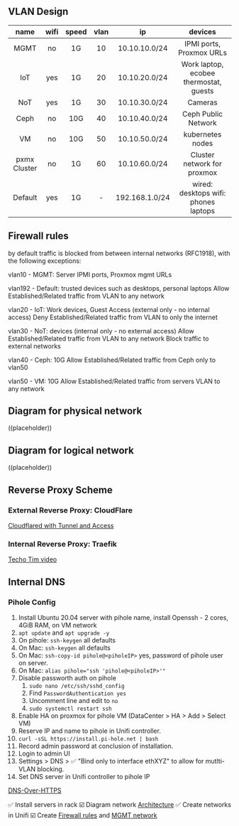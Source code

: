 ## VLAN Design

| name         | wifi | speed | vlan | ip         | devices                                                                                  |
|:------------:|:----:|:----:|:----:|:----------:|:----------------------------------------------------------------------------------------:|
| MGMT          | no   | 1G | 10    | 10.10.10.0/24  | IPMI ports, Proxmox URLs                                                           
| IoT          | yes  | 1G | 20   | 10.10.20.0/24 | Work laptop, ecobee thermostat, guests |
| NoT | yes   | 1G   | 30 | 10.10.30.0/24 |  Cameras                                                                    |
| Ceph      | no   | 10G | 40   | 10.10.40.0/24 | Ceph Public Network
| VM | no   | 10G | 50   | 10.10.50.0/24 | kubernetes nodes                                                                    |
| pxmx Cluster | no   | 1G | 60   | 10.10.60.0/24 | Cluster network for proxmox                                                                    |
Default         | yes  | 1G | -   | 192.168.1.0/24 | wired: desktops wifi: phones  laptops                                                             |

## Firewall rules
by default traffic is blocked from between internal networks (RFC1918), with the following exceptions:

vlan10 - MGMT: Server IPMI ports, Proxmox mgmt URLs

vlan192 - Default: trusted devices such as desktops, personal laptops
Allow Established/Related traffic from VLAN to any network

vlan20 - IoT: Work devices, Guest Access (external only - no internal access)
Deny Established/Related traffic from VLAN to only the internet

vlan30 - NoT: devices (internal only - no external access)
Allow Established/Related traffic from VLAN to any network
Block traffic to external networks

vlan40 - Ceph: 10G
Allow Established/Related traffic from Ceph only to vlan50

vlan50 - VM: 10G
Allow Established/Related traffic from servers VLAN to any network

## Diagram for physical network

((placeholder))

## Diagram for logical network

((placeholder))

## Reverse Proxy Scheme

### External Reverse Proxy: CloudFlare

[Cloudflared with Tunnel and Access](https://noted.lol/say-goodbye-to-reverse-proxy-and-hello-to-cloudflare-tunnels/)

### Internal Reverse Proxy: Traefik

[Techo Tim video](https://www.youtube.com/watch?v=liV3c9m_OX8&t=524s)

## Internal DNS

### Pihole Config
1. Install Ubuntu 20.04 server with pihole name, install Openssh - 2 cores, 4GiB RAM, on VM network
1. `apt update` and `apt upgrade -y`
1. On pihole: `ssh-keygen` all defaults
1. On Mac: `ssh-keygen` all defaults
1. On Mac: `ssh-copy-id pihole@<piholeIP>` yes, password of pihole user on server.
1. On Mac: `alias pihole="ssh 'pihole@<piholeIP>'"`
1. Disable passworth auth on pihole
    1. `sudo nano /etc/ssh/sshd_config`
    1. Find `PasswordAuthentication yes`
    1. Uncomment line and edit to `no`
    1. `sudo systemctl restart ssh`
1. Enable HA on proxmox for pihole VM (DataCenter > HA > Add > Select VM)
1. Reserve IP and name to pihole in Unifi controller.
1. `curl -sSL https://install.pi-hole.net | bash`
1. Record admin password at conclusion of installation.
1. Login to admin UI
1. Settings > DNS > ✅ "Bind only to interface ethXYZ" to allow for mutlti-VLAN blocking.
1. Set DNS server in Unifi controller to pihole IP

[DNS-Over-HTTPS](https://docs.pi-hole.net/guides/dns/cloudflared/)

✅ Install servers in rack
☑️ Diagram network [Architecture](https://www.microsoft.com/en-us/microsoft-365/business-insights-ideas/resources/tips-for-mapping-your-network-diagram)
✅ Create networks in Unifi
☑️ Create [Firewall rules](https://help.ui.com/hc/en-us/articles/115003173168-UniFi-UDM-USG-Introduction-to-Firewall-Rules#4) and [MGMT network](https://help.ui.com/hc/en-us/articles/115010254227-UniFi-USG-Firewall-How-to-Disable-InterVLAN-Routing#option%203)
